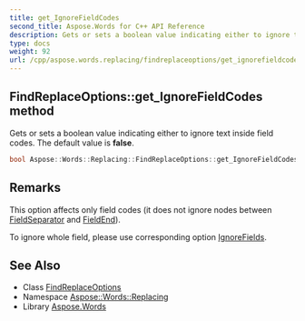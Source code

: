 ```yaml
---
title: get_IgnoreFieldCodes
second_title: Aspose.Words for C++ API Reference
description: Gets or sets a boolean value indicating either to ignore text inside field codes. The default value is false.
type: docs
weight: 92
url: /cpp/aspose.words.replacing/findreplaceoptions/get_ignorefieldcodes/
---
```

## FindReplaceOptions::get_IgnoreFieldCodes method


Gets or sets a boolean value indicating either to ignore text inside field codes. The default value is **false**.

```cpp
bool Aspose::Words::Replacing::FindReplaceOptions::get_IgnoreFieldCodes() const
```

## Remarks


This option affects only field codes (it does not ignore nodes between [FieldSeparator](../../../aspose.words/nodetype/) and [FieldEnd](../../../aspose.words/nodetype/)).

To ignore whole field, please use corresponding option [IgnoreFields](../get_ignorefields/). 
## See Also

* Class [FindReplaceOptions](../)
* Namespace [Aspose::Words::Replacing](../../)
* Library [Aspose.Words](../../../)
